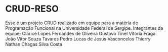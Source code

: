 # CRUD-RESO
Esse é um projeto CRUD realizado em equipe para a matéria de Programação Funcional na Universidade Federal de Sergipe.
Integrantes da equipe:
Clarice Lopes Fernandes de Oliveira
Gustavo Tínel Vitória Fraga
João Vitor Souza Tavares
Pedro Lucas de Jesus Vasconcelos
Thierry Nathan Chagas Silva Costa
